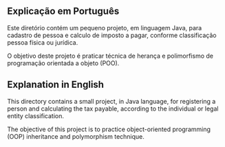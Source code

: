 ## Explicação em Português

Este diretório contém um pequeno projeto, em linguagem Java, para cadastro de pessoa e calculo de imposto a pagar, conforme classificação pessoa física ou jurídica.

O objetivo deste projeto é praticar técnica de herança e polimorfismo de programação orientada a objeto (POO).



## Explanation in English

This directory contains a small project, in Java language, for registering a person and calculating the tax payable, according to the individual or legal entity classification.

The objective of this project is to practice object-oriented programming (OOP) inheritance and polymorphism technique.
